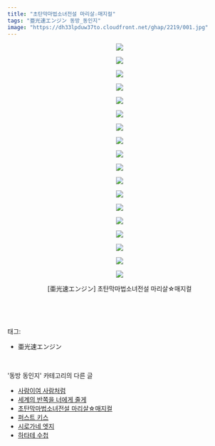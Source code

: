 ```yaml
---
title: "초탄막마법소녀전설 마리살☆매지컬"
tags: "亜光速エンジン 동방_동인지"
image: "https://dh33lpduw37to.cloudfront.net/ghap/2219/001.jpg"
---
```

<div class="article">
<p style="text-align: center; clear: none; float: none;"><img src="{{ site.imgserver2 }}/ghap/2219/001.jpg"/></p>
<p style="text-align: center; clear: none; float: none;"><img src="{{ site.imgserver2 }}/ghap/2219/002.jpg"/></p>
<p style="text-align: center; clear: none; float: none;"><img src="{{ site.imgserver2 }}/ghap/2219/003.jpg"/></p>
<p style="text-align: center; clear: none; float: none;"><img src="{{ site.imgserver2 }}/ghap/2219/004.jpg"/></p>
<p style="text-align: center; clear: none; float: none;"><img src="{{ site.imgserver2 }}/ghap/2219/005.jpg"/></p>
<p style="text-align: center; clear: none; float: none;"><img src="{{ site.imgserver2 }}/ghap/2219/006.jpg"/></p>
<p style="text-align: center; clear: none; float: none;"><img src="{{ site.imgserver2 }}/ghap/2219/007.jpg"/></p>
<p style="text-align: center; clear: none; float: none;"><img src="{{ site.imgserver2 }}/ghap/2219/008.jpg"/></p>
<p style="text-align: center; clear: none; float: none;"><img src="{{ site.imgserver2 }}/ghap/2219/009.jpg"/></p>
<p style="text-align: center; clear: none; float: none;"><img src="{{ site.imgserver2 }}/ghap/2219/010.jpg"/></p>
<p style="text-align: center; clear: none; float: none;"><img src="{{ site.imgserver2 }}/ghap/2219/011.jpg"/></p>
<p style="text-align: center; clear: none; float: none;"><img src="{{ site.imgserver2 }}/ghap/2219/012.jpg"/></p>
<p style="text-align: center; clear: none; float: none;"><img src="{{ site.imgserver2 }}/ghap/2219/013.jpg"/></p>
<p style="text-align: center; clear: none; float: none;"><img src="{{ site.imgserver2 }}/ghap/2219/014.jpg"/></p>
<p style="text-align: center; clear: none; float: none;"><img src="{{ site.imgserver2 }}/ghap/2219/015.jpg"/></p>
<p style="text-align: center; clear: none; float: none;"><img src="{{ site.imgserver2 }}/ghap/2219/016.jpg"/></p>
<p style="text-align: center; clear: none; float: none;"><img src="{{ site.imgserver2 }}/ghap/2219/017.jpg"/></p>
<p style="text-align: center; clear: none; float: none;"><img src="{{ site.imgserver2 }}/ghap/2219/018.jpg"/></p>
<p style="text-align: center; clear: none; float: none;">[亜光速エンジン] 초탄막마법소녀전설 마리살☆매지컬</p>
<p><br/></p>
</div><br/>
<div class="tagTrail">
<p>태그: </p>
<ul>
<li>亜光速エンジン</li>
</ul>
</div><br/>
<div class="another">
<p>'동방 동인지' 카테고리의 다른 글</p>
<ul>
<li><a href="/ghap_2221">사람이여 사람처럼</a></li>
<li><a href="/ghap_2220">세계의 반쪽을 너에게 줄게</a></li>
<li><a href="/ghap_2219">초탄막마법소녀전설 마리살☆매지컬</a></li>
<li><a href="/ghap_2218">퍼스트 키스</a></li>
<li><a href="/ghap_2217">시로가네 엣지</a></li>
<li><a href="/ghap_2216">하타테 수첩</a></li>
</ul>
</div><br/>
<div class="cb_module cb_fluid">
<div class="cb_wrt cb_profile">
</div><!-- commentList close -->
</div><br/>
